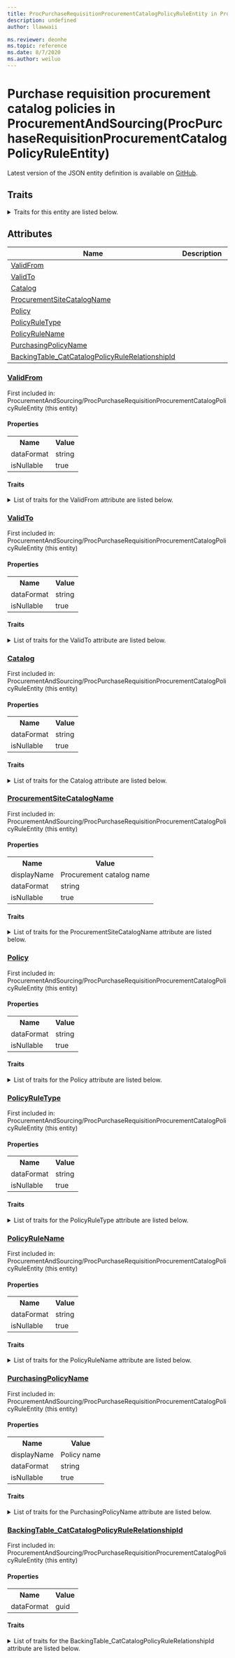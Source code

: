 ```yaml
---
title: ProcPurchaseRequisitionProcurementCatalogPolicyRuleEntity in ProcurementAndSourcing - Common Data Model | Microsoft Docs
description: undefined
author: llawwaii

ms.reviewer: deonhe
ms.topic: reference
ms.date: 8/7/2020
ms.author: weiluo
---
```


# Purchase requisition procurement catalog policies in ProcurementAndSourcing(ProcPurchaseRequisitionProcurementCatalogPolicyRuleEntity)

  
 Latest version of the JSON entity definition is available on <a href="https://github.com/Microsoft/CDM/tree/master/schemaDocuments/core/operationsCommon/Entities/SupplyChain/ProcurementAndSourcing/ProcPurchaseRequisitionProcurementCatalogPolicyRuleEntity.cdm.json" target="_blank">GitHub</a>.  

## Traits

<details>
<summary>Traits for this entity are listed below.  
</summary>

**is.CDM.entityVersion**  
  <table><tr><th>Parameter</th><th>Value</th><th>Data type</th><th>Explanation</th></tr><tr><td>versionNumber</td><td>"1.1"</td><td>string</td><td>semantic version number of the entity</td></tr></table>

**is.application.releaseVersion**  
  <table><tr><th>Parameter</th><th>Value</th><th>Data type</th><th>Explanation</th></tr><tr><td>releaseVersion</td><td>"10.0.13.0"</td><td>string</td><td>semantic version number of the application introducing this entity</td></tr></table>

**is.localized.displayedAs**  
  Holds the list of language specific display text for an object.  <table><tr><th>Parameter</th><th>Value</th><th>Data type</th><th>Explanation</th></tr><tr><td>localizedDisplayText</td><td><table><tr><th>languageTag</th><th>displayText</th></tr><tr><td>en</td><td>Purchase requisition procurement catalog policies</td></tr></table></td><td>entity</td><td>a reference to the constant entity holding the list of localized text</td></tr></table>

</details>

## Attributes

|Name|Description|First Included in Instance|
|---|---|---|
|[ValidFrom](#ValidFrom)||<a href="ProcPurchaseRequisitionProcurementCatalogPolicyRuleEntity.md" target="_blank">ProcurementAndSourcing/ProcPurchaseRequisitionProcurementCatalogPolicyRuleEntity</a>|
|[ValidTo](#ValidTo)||<a href="ProcPurchaseRequisitionProcurementCatalogPolicyRuleEntity.md" target="_blank">ProcurementAndSourcing/ProcPurchaseRequisitionProcurementCatalogPolicyRuleEntity</a>|
|[Catalog](#Catalog)||<a href="ProcPurchaseRequisitionProcurementCatalogPolicyRuleEntity.md" target="_blank">ProcurementAndSourcing/ProcPurchaseRequisitionProcurementCatalogPolicyRuleEntity</a>|
|[ProcurementSiteCatalogName](#ProcurementSiteCatalogName)||<a href="ProcPurchaseRequisitionProcurementCatalogPolicyRuleEntity.md" target="_blank">ProcurementAndSourcing/ProcPurchaseRequisitionProcurementCatalogPolicyRuleEntity</a>|
|[Policy](#Policy)||<a href="ProcPurchaseRequisitionProcurementCatalogPolicyRuleEntity.md" target="_blank">ProcurementAndSourcing/ProcPurchaseRequisitionProcurementCatalogPolicyRuleEntity</a>|
|[PolicyRuleType](#PolicyRuleType)||<a href="ProcPurchaseRequisitionProcurementCatalogPolicyRuleEntity.md" target="_blank">ProcurementAndSourcing/ProcPurchaseRequisitionProcurementCatalogPolicyRuleEntity</a>|
|[PolicyRuleName](#PolicyRuleName)||<a href="ProcPurchaseRequisitionProcurementCatalogPolicyRuleEntity.md" target="_blank">ProcurementAndSourcing/ProcPurchaseRequisitionProcurementCatalogPolicyRuleEntity</a>|
|[PurchasingPolicyName](#PurchasingPolicyName)||<a href="ProcPurchaseRequisitionProcurementCatalogPolicyRuleEntity.md" target="_blank">ProcurementAndSourcing/ProcPurchaseRequisitionProcurementCatalogPolicyRuleEntity</a>|
|[BackingTable_CatCatalogPolicyRuleRelationshipId](#BackingTable_CatCatalogPolicyRuleRelationshipId)||<a href="ProcPurchaseRequisitionProcurementCatalogPolicyRuleEntity.md" target="_blank">ProcurementAndSourcing/ProcPurchaseRequisitionProcurementCatalogPolicyRuleEntity</a>|

### <a href=#ValidFrom name="ValidFrom">ValidFrom</a>

First included in: ProcurementAndSourcing/ProcPurchaseRequisitionProcurementCatalogPolicyRuleEntity (this entity)  

#### Properties

<table><tr><th>Name</th><th>Value</th></tr><tr><td>dataFormat</td><td>string</td></tr><tr><td>isNullable</td><td>true</td></tr></table>

#### Traits

<details>
<summary>List of traits for the ValidFrom attribute are listed below.</summary>

**is.dataFormat.character**  
**is.dataFormat.big**  
**is.dataFormat.array**  
**is.nullable**  
The attribute value may be set to NULL.  

**is.dataFormat.character**  
**is.dataFormat.array**  
</details>

### <a href=#ValidTo name="ValidTo">ValidTo</a>

First included in: ProcurementAndSourcing/ProcPurchaseRequisitionProcurementCatalogPolicyRuleEntity (this entity)  

#### Properties

<table><tr><th>Name</th><th>Value</th></tr><tr><td>dataFormat</td><td>string</td></tr><tr><td>isNullable</td><td>true</td></tr></table>

#### Traits

<details>
<summary>List of traits for the ValidTo attribute are listed below.</summary>

**is.dataFormat.character**  
**is.dataFormat.big**  
**is.dataFormat.array**  
**is.nullable**  
The attribute value may be set to NULL.  

**is.dataFormat.character**  
**is.dataFormat.array**  
</details>

### <a href=#Catalog name="Catalog">Catalog</a>

First included in: ProcurementAndSourcing/ProcPurchaseRequisitionProcurementCatalogPolicyRuleEntity (this entity)  

#### Properties

<table><tr><th>Name</th><th>Value</th></tr><tr><td>dataFormat</td><td>string</td></tr><tr><td>isNullable</td><td>true</td></tr></table>

#### Traits

<details>
<summary>List of traits for the Catalog attribute are listed below.</summary>

**is.dataFormat.character**  
**is.dataFormat.big**  
**is.dataFormat.array**  
**is.nullable**  
The attribute value may be set to NULL.  

**is.dataFormat.character**  
**is.dataFormat.array**  
</details>

### <a href=#ProcurementSiteCatalogName name="ProcurementSiteCatalogName">ProcurementSiteCatalogName</a>

First included in: ProcurementAndSourcing/ProcPurchaseRequisitionProcurementCatalogPolicyRuleEntity (this entity)  

#### Properties

<table><tr><th>Name</th><th>Value</th></tr><tr><td>displayName</td><td>Procurement catalog name</td></tr><tr><td>dataFormat</td><td>string</td></tr><tr><td>isNullable</td><td>true</td></tr></table>

#### Traits

<details>
<summary>List of traits for the ProcurementSiteCatalogName attribute are listed below.</summary>

**is.dataFormat.character**  
**is.dataFormat.big**  
**is.dataFormat.array**  
**is.nullable**  
The attribute value may be set to NULL.  

**is.localized.displayedAs**  
Holds the list of language specific display text for an object.  <table><tr><th>Parameter</th><th>Value</th><th>Data type</th><th>Explanation</th></tr><tr><td>localizedDisplayText</td><td><table><tr><th>languageTag</th><th>displayText</th></tr><tr><td>en</td><td>Procurement catalog name</td></tr></table></td><td>entity</td><td>a reference to the constant entity holding the list of localized text</td></tr></table>

**is.dataFormat.character**  
**is.dataFormat.array**  
</details>

### <a href=#Policy name="Policy">Policy</a>

First included in: ProcurementAndSourcing/ProcPurchaseRequisitionProcurementCatalogPolicyRuleEntity (this entity)  

#### Properties

<table><tr><th>Name</th><th>Value</th></tr><tr><td>dataFormat</td><td>string</td></tr><tr><td>isNullable</td><td>true</td></tr></table>

#### Traits

<details>
<summary>List of traits for the Policy attribute are listed below.</summary>

**is.dataFormat.character**  
**is.dataFormat.big**  
**is.dataFormat.array**  
**is.nullable**  
The attribute value may be set to NULL.  

**is.dataFormat.character**  
**is.dataFormat.array**  
</details>

### <a href=#PolicyRuleType name="PolicyRuleType">PolicyRuleType</a>

First included in: ProcurementAndSourcing/ProcPurchaseRequisitionProcurementCatalogPolicyRuleEntity (this entity)  

#### Properties

<table><tr><th>Name</th><th>Value</th></tr><tr><td>dataFormat</td><td>string</td></tr><tr><td>isNullable</td><td>true</td></tr></table>

#### Traits

<details>
<summary>List of traits for the PolicyRuleType attribute are listed below.</summary>

**is.dataFormat.character**  
**is.dataFormat.big**  
**is.dataFormat.array**  
**is.nullable**  
The attribute value may be set to NULL.  

**is.dataFormat.character**  
**is.dataFormat.array**  
</details>

### <a href=#PolicyRuleName name="PolicyRuleName">PolicyRuleName</a>

First included in: ProcurementAndSourcing/ProcPurchaseRequisitionProcurementCatalogPolicyRuleEntity (this entity)  

#### Properties

<table><tr><th>Name</th><th>Value</th></tr><tr><td>dataFormat</td><td>string</td></tr><tr><td>isNullable</td><td>true</td></tr></table>

#### Traits

<details>
<summary>List of traits for the PolicyRuleName attribute are listed below.</summary>

**is.dataFormat.character**  
**is.dataFormat.big**  
**is.dataFormat.array**  
**is.nullable**  
The attribute value may be set to NULL.  

**is.dataFormat.character**  
**is.dataFormat.array**  
</details>

### <a href=#PurchasingPolicyName name="PurchasingPolicyName">PurchasingPolicyName</a>

First included in: ProcurementAndSourcing/ProcPurchaseRequisitionProcurementCatalogPolicyRuleEntity (this entity)  

#### Properties

<table><tr><th>Name</th><th>Value</th></tr><tr><td>displayName</td><td>Policy name</td></tr><tr><td>dataFormat</td><td>string</td></tr><tr><td>isNullable</td><td>true</td></tr></table>

#### Traits

<details>
<summary>List of traits for the PurchasingPolicyName attribute are listed below.</summary>

**is.dataFormat.character**  
**is.dataFormat.big**  
**is.dataFormat.array**  
**is.nullable**  
The attribute value may be set to NULL.  

**is.localized.displayedAs**  
Holds the list of language specific display text for an object.  <table><tr><th>Parameter</th><th>Value</th><th>Data type</th><th>Explanation</th></tr><tr><td>localizedDisplayText</td><td><table><tr><th>languageTag</th><th>displayText</th></tr><tr><td>en</td><td>Policy name</td></tr></table></td><td>entity</td><td>a reference to the constant entity holding the list of localized text</td></tr></table>

**is.dataFormat.character**  
**is.dataFormat.array**  
</details>

### <a href=#BackingTable_CatCatalogPolicyRuleRelationshipId name="BackingTable_CatCatalogPolicyRuleRelationshipId">BackingTable_CatCatalogPolicyRuleRelationshipId</a>

First included in: ProcurementAndSourcing/ProcPurchaseRequisitionProcurementCatalogPolicyRuleEntity (this entity)  

#### Properties

<table><tr><th>Name</th><th>Value</th></tr><tr><td>dataFormat</td><td>guid</td></tr></table>

#### Traits

<details>
<summary>List of traits for the BackingTable_CatCatalogPolicyRuleRelationshipId attribute are listed below.</summary>

**is.dataFormat.character**  
**is.dataFormat.big**  
**is.dataFormat.array**  
**is.dataFormat.guid**  
**means.identity.entityId**  
**is.linkedEntity.identifier**  
Marks the attribute(s) that hold foreign key references to a linked (used as an attribute) entity. This attribute is added to the resolved entity to enumerate the referenced entities.  <table><tr><th>Parameter</th><th>Value</th><th>Data type</th><th>Explanation</th></tr><tr><td>entityReferences</td><td><table><tr><th>entityReference</th><th>attributeReference</th></tr><tr><td><a href="../../../Tables/SupplyChain/ProcurementAndSourcing/Main/CatCatalogPolicyRule.md" target="_blank">/core/operationsCommon/Tables/SupplyChain/ProcurementAndSourcing/Main/CatCatalogPolicyRule.cdm.json/CatCatalogPolicyRule</a></td><td><a href="../../../Tables/SupplyChain/ProcurementAndSourcing/Main/CatCatalogPolicyRule.md#RecId" target="_blank">RecId</a></td></tr></table></td><td>entity</td><td>a reference to the constant entity holding the list of entity references</td></tr></table>

**is.dataFormat.guid**  
**is.dataFormat.character**  
**is.dataFormat.array**  
</details>
